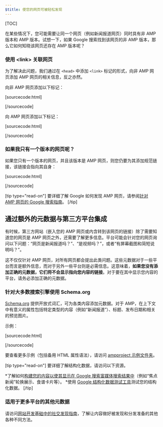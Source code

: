 ```yaml
---
$title: 使您的网页可被轻松发现
---
```

[TOC]


在某些情况下，您可能需要让同一个网页（例如新闻报道网页）同时具有非 AMP 版本和 AMP 版本。试想一下，如果 Google 搜索找到该网页的非 AMP 版本，那么它如何知晓该网页还存在 AMP 版本呢？

### 使用 &lt;link&gt; 关联网页

为了解决此问题，我们通过在 `<head>` 中添加 `<link>` 标记的形式，向非 AMP 网页添加 AMP 网页的相关信息，反之亦然。

向非 AMP 网页添加以下标记：

[sourcecode:html]
<link rel="amphtml" href="https://www.example.com/url/to/amp/document.html">
[/sourcecode]

向 AMP 网页添加以下标记：

[sourcecode:html]
<link rel="canonical" href="https://www.example.com/url/to/full/document.html">
[/sourcecode]

### 如果我只有一个版本的网页呢？

如果您只有一个版本的网页，并且该版本是 AMP 网页，则您仍要为其添加规范链接，该链接会指向其自身：

[sourcecode:html]
<link rel="canonical" href="https://www.example.com/url/to/amp/document.html">
[/sourcecode]

[tip type="read-on"]
要详细了解 Google 如何发现 AMP 网页，请参阅[针对 AMP 网页的 Google 搜索指南](https://support.google.com/webmasters/answer/6340290)。
[/tip]

## 通过额外的元数据与第三方平台集成

有时候，第三方网站（嵌入您的 AMP 网页或内含转到该网页的链接）除了需要知道您的网页是 AMP 网页之外，还需要了解更多信息。平台可能会针对您的网页询问以下问题：“网页是新闻报道吗？”、“是视频吗？”，或者“有屏幕截图和简短说明吗？”。

这不仅仅针对 AMP 网页，对所有网页都会提出此类问题。这些元数据对于一些平台而言是额外信息，而对于另外一些平台则是必需信息。这意味着，**如果您没有添加正确的元数据，它们将不会显示指向您内容的链接**。对于要在其中显示您内容的平台，请务必添加正确的元数据。

### 针对大多数搜索引擎使用 Schema.org

[Schema.org](http://schema.org/) 提供开放式词汇，可为各类内容添加元数据。对于 AMP，在上下文中有意义的属性包括特定类型的内容（例如“新闻报道”）、标题、发布日期和相关的预览图片。

示例：

[sourcecode:html]
<script type="application/ld+json">
  {
    "@context": "http://schema.org",
    "@type": "NewsArticle",
    "mainEntityOfPage": "http://cdn.ampproject.org/article-metadata.html",
    "headline": "Lorem Ipsum",
    "datePublished": "1907-05-05T12:02:41Z",
    "dateModified": "1907-05-05T12:02:41Z",
    "description": "The Catiline Orations continue to beguile engineers and designers alike -- but can it stand the test of time?",
    "author": {
      "@type": "Person",
      "name": "Jordan M Adler"
    },
    "publisher": {
      "@type": "Organization",
      "name": "Google",
      "logo": {
        "@type": "ImageObject",
        "url": "http://cdn.ampproject.org/logo.jpg",
        "width": 600,
        "height": 60
      }
    },
    "image": {
      "@type": "ImageObject",
      "url": "http://cdn.ampproject.org/leader.jpg",
      "height": 2000,
      "width": 800
    }
  }
</script>
[/sourcecode]

要查看更多示例（包括备用 HTML 属性语法），请访问 [ampproject 示例文件夹](https://github.com/ampproject/amphtml/tree/master/examples/metadata-examples)。

[tip type="read-on"] 要详细了解结构化数据，请访问以下资源。

*了解如何[构建您的内容以使其显示在 Google 搜索富媒体搜索结果中](https://developers.google.com/search/docs/guides/mark-up-content)（例如“焦点新闻”轮换展示、食谱卡片等）。
*使用 [Google 结构化数据测试工具](https://developers.google.com/structured-data/testing-tool/)测试您的结构化数据。
[/tip]

### 适用于更多平台的其他元数据

请访问[网站开发基础中的社交发现指南](https://developers.google.com/web/fundamentals/discovery-and-monetization/social-discovery/)，了解让内容做好被发现和分发准备的其他各种不同方法。
 
 
